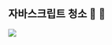 ## 자바스크립트 청소 🧽 🫧

<img src="https://github.com/tkyung05/javascript-cleaning/assets/105103712/1433b638-2bbd-48f4-805f-5fe269eba347" />
